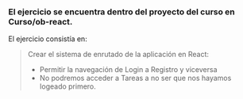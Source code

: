 ### El ejercicio se encuentra dentro del proyecto del curso en Curso/ob-react.

El ejercicio consistía en:

> Crear el sistema de enrutado de la aplicación en React:
>
> - Permitir la navegación de Login a Registro y viceversa
> - No podremos acceder a Tareas a no ser que nos hayamos logeado primero.
